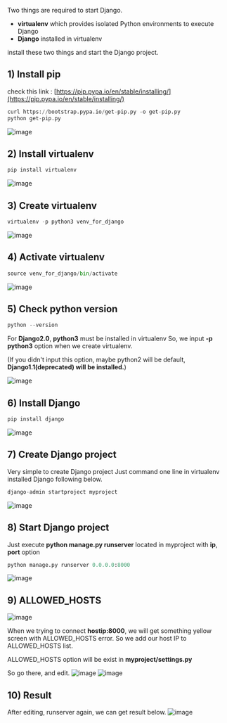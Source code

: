 Two things are required to start Django.

- **virtualenv** which provides isolated Python environments to execute Django
- **Django** installed in virtualenv

install these two things and start the Django project.


## 1) Install pip
  check this link : [https://pip.pypa.io/en/stable/installing/](https://pip.pypa.io/en/stable/installing/)
  
  ```python
  curl https://bootstrap.pypa.io/get-pip.py -o get-pip.py
  python get-pip.py
  ```
![image](https://user-images.githubusercontent.com/34048253/51082217-18a31000-1746-11e9-94b3-2cdfb6039ca4.png)


## 2) Install virtualenv
  ```python
  pip install virtualenv
  ```
![image](https://user-images.githubusercontent.com/34048253/51082225-3a9c9280-1746-11e9-9bc4-91a05049b0de.png)

## 3) Create virtualenv
  ```python
  virtualenv -p python3 venv_for_django
  ```
![image](https://user-images.githubusercontent.com/34048253/51082232-4be59f00-1746-11e9-8eac-5f11b63184f6.png)

## 4) Activate virtualenv
  ```python
  source venv_for_django/bin/activate
  ```
![image](https://user-images.githubusercontent.com/34048253/51082234-59028e00-1746-11e9-8200-7bce0f604007.png)

## 5) Check python version
  ```python
  python --version
  ```

For **Django2.0**, **python3** must be installed in virtualenv
So, we input **-p python3** option when we create virtualenv.

(If you didn't input this option, maybe python2 will be default, **Django1.1(deprecated) will be installed.**)


![image](https://user-images.githubusercontent.com/34048253/51082240-89e2c300-1746-11e9-9444-018887dd64b2.png)

## 6) Install Django
  ```python
  pip install django
  ```

![image](https://user-images.githubusercontent.com/34048253/51082246-9c5cfc80-1746-11e9-856e-11fbf902c6a8.png)



## 7) Create Django project
Very simple to create Django project
Just command one line in virtualenv installed Django following below.

  ```python
  django-admin startproject myproject
  ```
![image](https://user-images.githubusercontent.com/34048253/51082256-d0382200-1746-11e9-86bc-5dd2ca6659bc.png)


## 8) Start Django project
Just execute **python manage.py runserver** located in myproject with **ip**, **port** option

  ```python
  python manage.py runserver 0.0.0.0:8000
  ```
![image](https://user-images.githubusercontent.com/34048253/51082269-01b0ed80-1747-11e9-84fe-e045bdb44691.png)

## 9) ALLOWED_HOSTS
![image](https://user-images.githubusercontent.com/34048253/51082279-5d7b7680-1747-11e9-9674-6e49b2eb9612.png)

When we trying to connect **hostip:8000**, we will get something yellow screen with ALLOWED_HOSTS error.
So we add our host IP to ALLOWED_HOSTS list.

ALLOWED_HOSTS option will be exist in **myproject/settings.py**


So go there, and edit.
![image](https://user-images.githubusercontent.com/34048253/51082397-76852700-1749-11e9-9d75-9a4853fee34d.png)
![image](https://user-images.githubusercontent.com/34048253/51082295-be0ab380-1747-11e9-87cb-fca9b5e81e32.png)


## 10) Result
After editing, runserver again, we can get result below. 
![image](https://user-images.githubusercontent.com/34048253/51082317-0f1aa780-1748-11e9-91b7-2a6c99a98b4b.png)
